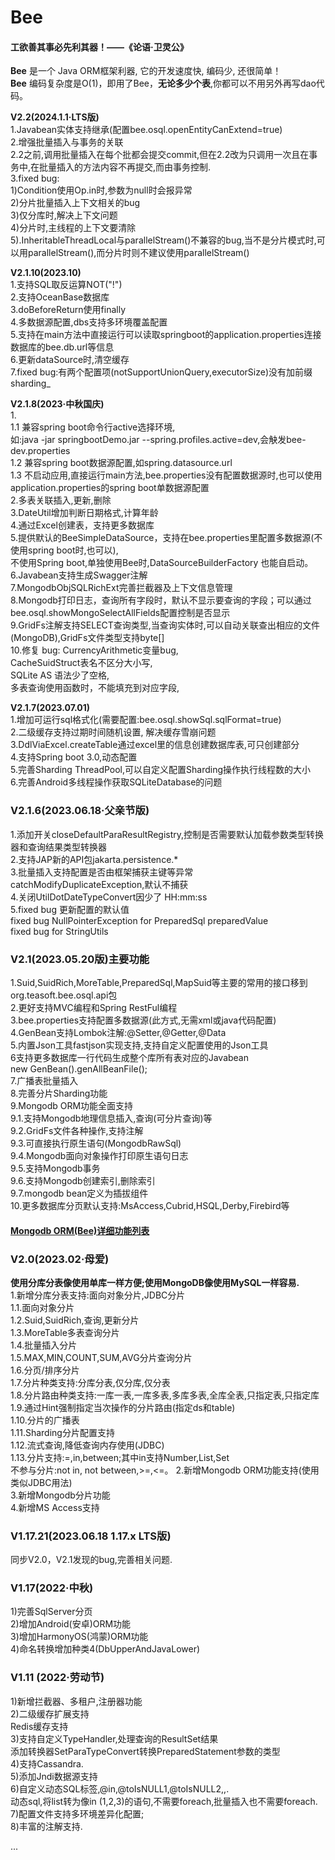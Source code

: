 
Bee
=========
#### 工欲善其事必先利其器！——《论语·卫灵公》    
**Bee** 是一个 Java ORM框架利器, 它的开发速度快, 编码少, 还很简单！       
**Bee** 编码复杂度是O(1)，即用了Bee，**无论多少个表**,你都可以不用另外再写dao代码。  


**V2.2(2024.1.1·LTS版)**  
1.Javabean实体支持继承(配置bee.osql.openEntityCanExtend=true)  
2.增强批量插入与事务的关联  
  2.2之前,调用批量插入在每个批都会提交commit,但在2.2改为只调用一次且在事务中,在批量插入的方法内容不再提交,而由事务控制.  
3.fixed bug:  
  1)Condition使用Op.in时,参数为null时会报异常  
  2)分片批量插入上下文相关的bug  
  3)仅分库时,解决上下文问题  
  4)分片时,主线程的上下文要清除  
  5).InheritableThreadLocal与parallelStream()不兼容的bug,当不是分片模式时,可以用parallelStream(),而分片时则不建议使用parallelStream()  


**V2.1.10(2023.10)**  
1.支持SQL取反运算NOT("!")  
2.支持OceanBase数据库  
3.doBeforeReturn使用finally  
4.多数据源配置,dbs支持多环境覆盖配置  
5.支持在main方法中直接运行可以读取springboot的application.properties连接数据库的bee.db.url等信息  
6.更新dataSource时,清空缓存  
7.fixed bug:有两个配置项(notSupportUnionQuery,executorSize)没有加前缀sharding_  

**V2.1.8(2023·中秋国庆)**  
1.  
1.1 兼容spring boot命令行active选择环境,  
如:java -jar springbootDemo.jar --spring.profiles.active=dev,会觖发bee-dev.properties  
1.2 兼容spring boot数据源配置,如spring.datasource.url  
1.3 不启动应用,直接运行main方法,bee.properties没有配置数据源时,也可以使用application.properties的spring boot单数据源配置  
2.多表关联插入,更新,删除  
3.DateUtil增加判断日期格式,计算年龄  
4.通过Excel创建表，支持更多数据库  
5.提供默认的BeeSimpleDataSource，支持在bee.properties里配置多数据源(不使用spring boot时,也可以),  
不使用Spring boot,单独使用Bee时,DataSourceBuilderFactory 也能自启动。  
6.Javabean支持生成Swagger注解  
7.MongodbObjSQLRichExt完善拦截器及上下文信息管理  
8.Mongodb打印日志，查询所有字段时，默认不显示要查询的字段；可以通过bee.osql.showMongoSelectAllFields配置控制是否显示  
9.GridFs注解支持SELECT查询类型,当查询实体时,可以自动关联查出相应的文件(MongoDB),GridFs文件类型支持byte[]  
10.修复 bug: 
CurrencyArithmetic变量bug,  
CacheSuidStruct表名不区分大小写,  
SQLite AS 语法少了空格,  
多表查询使用函数时，不能填充到对应字段,  


**V2.1.7(2023.07.01)**  
1.增加可运行sql格式化(需要配置:bee.osql.showSql.sqlFormat=true)  
2.二级缓存支持过期时间随机设置, 解决缓存雪崩问题  
3.DdlViaExcel.createTable通过excel里的信息创建数据库表,可只创建部分  
4.支持Spring boot 3.0,动态配置  
5.完善Sharding ThreadPool,可以自定义配置Sharding操作执行线程数的大小  
6.完善Android多线程操作获取SQLiteDatabase的问题  

### **V2.1.6(2023.06.18·父亲节版)**  
1.添加开关closeDefaultParaResultRegistry,控制是否需要默认加载参数类型转换器和查询结果类型转换器  
2.支持JAP新的API包jakarta.persistence.*  
3.批量插入支持配置是否由框架捕获主键等异常catchModifyDuplicateException,默认不捕获  
4.关闭UtilDotDateTypeConvert因少了 HH:mm:ss  
5.fixed bug 更新配置的默认值  
  fixed bug NullPointerException for PreparedSql preparedValue  
  fixed bug for StringUtils  

### **V2.1(2023.05.20版)主要功能**  
1.Suid,SuidRich,MoreTable,PreparedSql,MapSuid等主要的常用的接口移到org.teasoft.bee.osql.api包  
2.更好支持MVC编程和Spring RestFul编程  
3.bee.properties支持配置多数据源(此方式,无需xml或java代码配置)  
4.GenBean支持Lombok注解:@Setter,@Getter,@Data  
5.内置Json工具fastjson实现支持,支持自定义配置使用的Json工具  
6支持更多数据库一行代码生成整个库所有表对应的Javabean  
new GenBean().genAllBeanFile();  
7.广播表批量插入    
8.完善分片Sharding功能  
9.Mongodb ORM功能全面支持  
9.1.支持Mongodb地理信息插入,查询(可分片查询)等  
9.2.GridFs文件各种操作,支持注解    
9.3.可直接执行原生语句(MongodbRawSql)  
9.4.Mongodb面向对象操作打印原生语句日志     
9.5.支持Mongodb事务  
9.6.支持Mongodb创建索引,删除索引    
9.7.mongodb bean定义为插拔组件  
10.更多数据库分页默认支持:MsAccess,Cubrid,HSQL,Derby,Firebird等  

#### [Mongodb ORM(Bee)详细功能列表](MongodbORM-Function-List.md) 

### **V2.0(2023.02·母爱)**  
**使用分库分表像使用单库一样方便;使用MongoDB像使用MySQL一样容易.**  
1.新增分库分表支持:面向对象分片,JDBC分片  
1.1.面向对象分片  
1.2.Suid,SuidRich,查询,更新分片  
1.3.MoreTable多表查询分片  
1.4.批量插入分片  
1.5.MAX,MIN,COUNT,SUM,AVG分片查询分片  
1.6.分页/排序分片  
1.7.分片种类支持:分库分表,仅分库,仅分表  
1.8.分片路由种类支持:一库一表,一库多表,多库多表,全库全表,只指定表,只指定库  
1.9.通过Hint强制指定当次操作的分片路由(指定ds和table)  
1.10.分片的广播表  
1.11.Sharding分片配置支持  
1.12.流式查询,降低查询内存使用(JDBC)  
1.13.分片支持:=,in,between;其中in支持Number,List,Set  
        不参与分片:not in, not between,>=,<=。 
2.新增Mongodb ORM功能支持(使用类似JDBC用法)  
3.新增Mongodb分片功能  
4.新增MS Access支持  

### **V1.17.21(2023.06.18  1.17.x LTS版)**  
同步V2.0，V2.1发现的bug,完善相关问题.  

### **V1.17(2022·中秋)**  
1)完善SqlServer分页  
2)增加Android(安卓)ORM功能  
3)增加HarmonyOS(鸿蒙)ORM功能  
4)命名转换增加种类4(DbUpperAndJavaLower)  

### **V1.11** (**2022·劳动节**)  
1)新增拦截器、多租户,注册器功能  
2)二级缓存扩展支持  
Redis缓存支持  
3)支持自定义TypeHandler,处理查询的ResultSet结果  
  添加转换器SetParaTypeConvert转换PreparedStatement参数的类型  
4)支持Cassandra.  
5)添加Jndi数据源支持  
6)自定义动态SQL标签,@in,@toIsNULL1,@toIsNULL2,<if isNotNull>,<if isNotBlank>.  
动态sql,将list转为像in (1,2,3)的语句,不需要foreach,批量插入也不需要foreach.  
7)配置文件支持多环境差异化配置;  
8)丰富的注解支持.  
  
...

